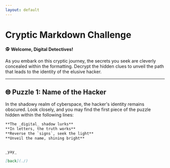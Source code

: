 ```yaml
---
layout: default
---
```


# **Cryptic Markdown Challenge**

🕵️ **Welcome, Digital Detectives!**

As you embark on this cryptic journey, the secrets you seek are cleverly concealed within the formatting. Decrypt the hidden clues to unveil the path that leads to the identity of the elusive hacker.

---

## 🌐 Puzzle 1: Name of the Hacker

In the shadowy realm of cyberspace, the hacker's identity remains obscured. Look closely, and you may find the first piece of the puzzle hidden within the following lines:

```markdown
**The _digital_ shadow lurks**
**In letters, the truth works**
**Reverse the `signs`, seek the light**
**Unveil the name, shining bright**


_yay_

[back](./)
